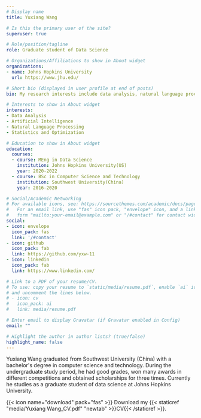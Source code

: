 ```yaml
---
# Display name
title: Yuxiang Wang

# Is this the primary user of the site?
superuser: true

# Role/position/tagline
role: Graduate student of Data Science

# Organizations/Affiliations to show in About widget
organizations:
- name: Johns Hopkins University
  url: https://www.jhu.edu/

# Short bio (displayed in user profile at end of posts)
bio: My research interests include data analysis, natural language processing, and machine learning.

# Interests to show in About widget
interests:
- Data Analysis
- Artificial Intelligence
- Natural Language Processing
- Statistics and Optimization

# Education to show in About widget
education:
  courses:
  - course: MEng in Data Science
    institution: Johns Hopkins University(US)
    year: 2020-2022
  - course: BSc in Computer Science and Technology
    institution: Southwest University(China)
    year: 2016-2020

# Social/Academic Networking
# For available icons, see: https://sourcethemes.com/academic/docs/page-builder/#icons
#   For an email link, use "fas" icon pack, "envelope" icon, and a link in the
#   form "mailto:your-email@example.com" or "/#contact" for contact widget.
social:
- icon: envelope
  icon_pack: fas
  link: '/#contact'
- icon: github
  icon_pack: fab
  link: https://github.com/yxw-11
- icon: linkedin
  icon_pack: fab
  link: https://www.linkedin.com/

# Link to a PDF of your resume/CV.
# To use: copy your resume to `static/media/resume.pdf`, enable `ai` icons in `params.toml`, 
# and uncomment the lines below.
# - icon: cv
#   icon_pack: ai
#   link: media/resume.pdf

# Enter email to display Gravatar (if Gravatar enabled in Config)
email: ""

# Highlight the author in author lists? (true/false)
highlight_name: false
---
```


Yuxiang Wang graduated from Southwest University (China) with a bachelor's degree in computer science and technology. During the undergraduate study period, he had good grades, won many awards in different competitions and obtained scholarships for three times. Currently he studies as a graduate student of data science at Johns Hopkins University.


{{< icon name="download" pack="fas" >}} Download my {{< staticref "media/Yuxiang Wang_CV.pdf" "newtab" >}}CV{{< /staticref >}}.
